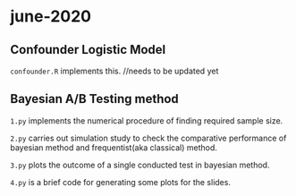 # june-2020

## Confounder Logistic Model
`confounder.R` implements this. //needs to be updated yet

## Bayesian A/B Testing method
`1.py` implements the numerical procedure of finding required sample size.
  
`2.py` carries out simulation study to check the comparative performance of bayesian method and frequentist(aka classical) method.

`3.py` plots the outcome of a single conducted test in bayesian method.

`4.py` is a brief code for generating some plots for the slides.
